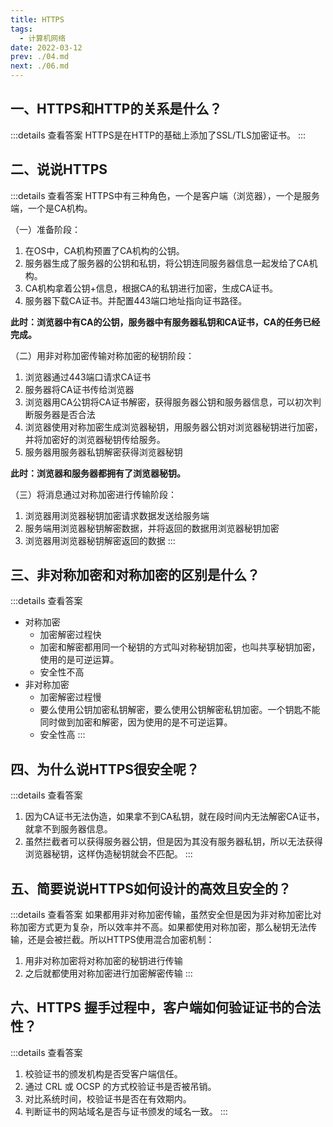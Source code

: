 ```yaml
---
title: HTTPS
tags: 
  - 计算机网络
date: 2022-03-12
prev: ./04.md
next: ./06.md
---
```


## 一、HTTPS和HTTP的关系是什么？
:::details 查看答案
HTTPS是在HTTP的基础上添加了SSL/TLS加密证书。
:::

## 二、说说HTTPS
:::details 查看答案
HTTPS中有三种角色，一个是客户端（浏览器），一个是服务端，一个是CA机构。

（一）准备阶段：
1. 在OS中，CA机构预置了CA机构的公钥。
2. 服务器生成了服务器的公钥和私钥，将公钥连同服务器信息一起发给了CA机构。
3. CA机构拿着公钥+信息，根据CA的私钥进行加密，生成CA证书。
4. 服务器下载CA证书。并配置443端口地址指向证书路径。

**此时：浏览器中有CA的公钥，服务器中有服务器私钥和CA证书，CA的任务已经完成。**

（二）用非对称加密传输对称加密的秘钥阶段：
1. 浏览器通过443端口请求CA证书
2. 服务器将CA证书传给浏览器
3. 浏览器用CA公钥将CA证书解密，获得服务器公钥和服务器信息，可以初次判断服务器是否合法
4. 浏览器使用对称加密生成浏览器秘钥，用服务器公钥对浏览器秘钥进行加密，并将加密好的浏览器秘钥传给服务。
5. 服务器用服务器私钥解密获得浏览器秘钥

**此时：浏览器和服务器都拥有了浏览器秘钥。**

（三）将消息通过对称加密进行传输阶段：
1. 浏览器用浏览器秘钥加密请求数据发送给服务端
2. 服务端用浏览器秘钥解密数据，并将返回的数据用浏览器秘钥加密
3. 浏览器用浏览器秘钥解密返回的数据
:::

## 三、非对称加密和对称加密的区别是什么？
:::details 查看答案
- 对称加密
  + 加密解密过程快
  + 加密和解密都用同一个秘钥的方式叫对称秘钥加密，也叫共享秘钥加密，使用的是可逆运算。
  + 安全性不高
- 非对称加密
  + 加密解密过程慢
  + 要么使用公钥加密私钥解密，要么使用公钥解密私钥加密。一个钥匙不能同时做到加密和解密，因为使用的是不可逆运算。
  + 安全性高
:::

## 四、为什么说HTTPS很安全呢？
:::details 查看答案
1. 因为CA证书无法伪造，如果拿不到CA私钥，就在段时间内无法解密CA证书，就拿不到服务器信息。
2. 虽然拦截者可以获得服务器公钥，但是因为其没有服务器私钥，所以无法获得浏览器秘钥，这样伪造秘钥就会不匹配。
:::

## 五、简要说说HTTPS如何设计的高效且安全的？
:::details 查看答案
如果都用非对称加密传输，虽然安全但是因为非对称加密比对称加密方式更为复杂，所以效率并不高。如果都使用对称加密，那么秘钥无法传输，还是会被拦截。所以HTTPS使用混合加密机制：
1. 用非对称加密将对称加密的秘钥进行传输
2. 之后就都使用对称加密进行加密解密传输
:::

## 六、HTTPS 握手过程中，客户端如何验证证书的合法性？
:::details 查看答案
1. 校验证书的颁发机构是否受客户端信任。
2. 通过 CRL 或 OCSP 的方式校验证书是否被吊销。
3. 对比系统时间，校验证书是否在有效期内。
4. 判断证书的网站域名是否与证书颁发的域名一致。
:::